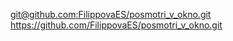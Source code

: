 [git@github.com:FilippovaES/posmotri_v_okno.git
](https://github.com/FilippovaES/posmotri_v_okno.git)https://github.com/FilippovaES/posmotri_v_okno.git
